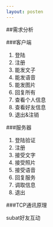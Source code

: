 ```yaml
---
layout: posten
---
```



##需求分析

###客户端

1. 登陆
2. 注册
3. 能发文子
4. 能发语音
5. 能发图片
6. 回复所有
7. 查看个人信息
8. 查看好友信息
9. 退出&注销

###服务器

1. 登陆验证
2. 注册
3. 接受文字
4. 接受照片
5. 接受语音
6. 回复服务
7. 调取信息
8. 退出

###TCP通讯原理

subat好友互动
